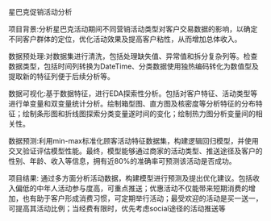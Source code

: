 星巴克促销活动分析

项目背景:分析星巴克活动期间不同营销活动类型对客户交易数据的影响，以确定不同客户群体的定位，优化活动效果及提高客户粘性，从而增加总体收入。

数据预处理:对数据集进行清洗，包括处理缺失值、异常值和拆分复杂列等。检查数据类型，包括时间列转换为DateTime、分类数据使用独热编码转化为数值型及提取新的特征列便于后续分析等。

数据可视化:基于数据特征，进行EDA探索性分析。包括对客户特征、活动类型等进行单变量和双变量统计分析。绘制箱型图、直方图及核密度等分析特征的分布特征；绘制条形图和折线图探索分类变量遂时间的变化；绘制热力图分析变量间的相关性。

数据预测:利用min-max标准化顾客活动特征数据集，构建逻辑回归模型，并使用交叉验证评估模型性能。最终，模型能够通过商家的活动类型、推送途径及客户的性别、年龄、收入等信息，拥有近80%的准确率可预测该活动是否成功。

项目结果: 通过多方面分析活动数据，构建模型进行预测及提出优化建议。包括收入偏低的中年人活动参与度高，可重点推送；优惠活动不仅能带来短期消费的增加，也有助于客户形成消费习惯，可定期举行活动；最受欢迎的活动是买一送一，可提高其活动比例；当经费有限时，优先考虑social途径的活动推送等
